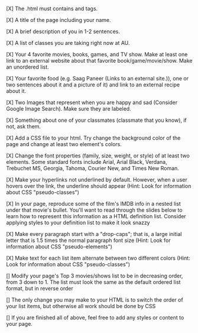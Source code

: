 [X] The .html must contains <head> and <body> tags. 

[X] A title of the page including your name. 

[X] A brief description of you in 1-2 sentences.

[X] A list of classes you are taking right now at AU.

[X] Your 4 favorite movies, books, games, and TV show.  Make at least one link to an external website about that favorite book/game/movie/show. Make an unordered list.
    
[X] Your favorite food (e.g. Saag Paneer (Links to an external site.)), one or two sentences about it and a picture of it) and link to an external recipe about it.

[X] Two Images that represent when you are happy and sad (Consider Google Image Search). Make sure they are labeled.

[X] Something about one of your classmates (classmate that you know), if not, ask them.

[X] Add a CSS file to your html. Try change the background color of the page and change at least two element's colors. 

[X] Change the font properties (family, size, weight, or style) of at least two elements. Some standard fonts include Arial, Arial Black, Verdana, Trebuchet MS, Georgia, Tahoma, Courier New, and Times New Roman.

[X] Make your hyperlinks not underlined by default. However, when a user hovers over the link, the underline should appear (Hint: Look for information about CSS "pseudo-classes")

[X] In your page, reproduce some of the film's IMDB info in a nested list under that movie's bullet. You'll want to read through the slides below to learn how to represent this information as a HTML definition list. Consider applying styles to your definition list to make it look snazzy

[X] Make every paragraph start with a "drop-caps"; that is, a large initial letter that is 1.5 times the normal paragraph font size (Hint: Look for information about CSS "pseudo-elements")

[X] Make text for each list item alternate between two different colors (Hint: Look for information about CSS "pseudo-classes")

[] Modify your page's Top 3 movies/shows list to be in decreasing order, from 3 down to 1. The list must look the same as the default ordered list format, but in reverse order

[] The only change you may make to your HTML is to switch the order of your list items, but otherwise all work should be done by CSS

[] If you are finished all of above, feel free to add any styles or content to your page. 
